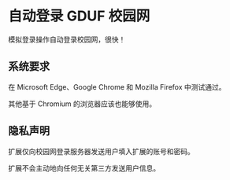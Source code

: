 # 自动登录 GDUF 校园网

模拟登录操作自动登录校园网，很快！

## 系统要求

在 Microsoft Edge、Google Chrome 和 Mozilla Firefox 中测试通过。

其他基于 Chromium 的浏览器应该也能够使用。

## 隐私声明

扩展仅向校园网登录服务器发送用户填入扩展的账号和密码。

扩展不会主动地向任何无关第三方发送用户信息。
